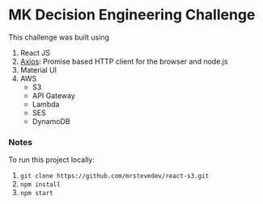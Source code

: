# MK Decision Engineering Challenge

This challenge was built using
1. React JS
2. [Axios](https://github.com/axios/axios): Promise based HTTP client for the browser and node.js
4. Material UI
5. AWS
    * S3
    * API Gateway
    * Lambda
    * SES
    * DynamoDB
    
### Notes
To run this project locally:
1. `git clone https://github.com/mrstevedev/react-s3.git`
2. `npm install`
3. `npm start`